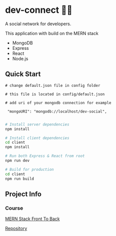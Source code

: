 # dev-connect 👩‍💻

A social network for developers.

This application with build on the MERN stack
- MongoDB
- Express
- React
- Node.js

## Quick Start

```
# change default.json file in config folder

# this file is located in config/default.json

# add uri of your mongodb connection for example

 "mongoURI": "mongodb://localhost/dev-social",
 
```

```bash
# Install server dependencies
npm install

# Install client dependencies
cd client
npm install

# Run both Express & React from root
npm run dev

# Build for production
cd client
npm run build
```

## Project Info

### Course

[MERN Stack Front To Back](https://www.udemy.com/mern-stack-front-to-back/?couponCode=TRAVERSYMEDIA)

[Repository](https://github.com/bradtraversy/devconnector_2.0/tree/originalcoursecode)


